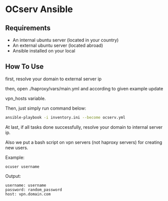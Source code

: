 OCserv Ansible
=========

Requirements
------------

+ An internal ubuntu server (located in your country)
+ An external ubuntu server (located abroad)
+ Ansible installed on your local

How To Use
----------------
first, resolve your domain to external server ip

then, open ./haproxy/vars/main.yml and according to given example update 

vpn_hosts variable.

Then, just simply run command below:

```bash
ansible-playbook -i inventory.ini --become ocserv.yml
 ```

At last, if all tasks done successfully, resolve your domain to internal
server ip.


Also we put a bash script on vpn servers (not haproxy servers) for creating new users.

Example:

```
ocuser username

```

Output:
```
username: username
password: random_password
host: vpn.domain.com
```
